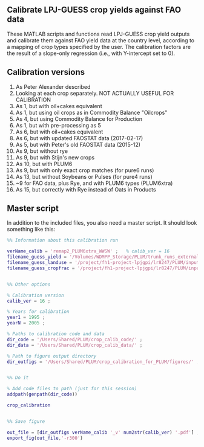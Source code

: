 ## Calibrate LPJ-GUESS crop yields against FAO data

These MATLAB scripts and functions read LPJ-GUESS crop yield outputs and calibrate them against FAO yield data at the country level, according to a mapping of crop types specified by the user. The calibration factors are the result of a slope-only regression (i.e., with Y-intercept set to 0).

## Calibration versions

1. As Peter Alexander described
2. Looking at each crop separately. NOT ACTUALLY USEFUL FOR CALIBRATION
3. As 1, but with oil+cakes equivalent
4. As 1, but using oil crops as in Commodity Balance "Oilcrops"
5. As 4, but using Commodity Balance for Production
6. As 1, but with pre-processing as 5
7. As 6, but with oil+cakes equivalent
8. As 6, but with updated FAOSTAT data (2017-02-17)
9. As 5, but with Peter's old FAOSTAT data (2015-12)
10. As 9, but without rye
11. As 9, but with Stijn's new crops
12. As 10, but with PLUM6
13. As 9, but with only exact crop matches (for pure6 runs)
14. As 13, but without Soybeans or Pulses (for pure4 runs)
15. ~9 for FAO data, plus Rye, and with PLUM6 types (PLUM6xtra)
16. As 15, but correctly with Rye instead of Oats in Products


## Master script

In addition to the included files, you also need a master script. It should look something like this:

```matlab
%% Information about this calibration run

verName_calib = 'remap2_PLUM6xtra_WWSW' ;   % calib_ver = 16
filename_guess_yield = '/Volumes/WDMPP_Storage/PLUM/trunk_runs_external/calib.remap2.PLUM6xtra_WWSW.1901-2005/output-2018-02-16-185453/yield.out.gz' ;
filename_guess_landuse = '/project/fh1-project-lpjgpi/lr8247/PLUM/input/remaps_v2/LU_xtraCROPtoPAST.remapv2.20180214.m0.txt' ;
filename_guess_cropfrac = '/project/fh1-project-lpjgpi/lr8247/PLUM/input/remaps_v2/cropfracs.remapv2.20180214.m0.assignWWorSW_cruncep.txt' ;


%% Other options

% Calibration version
calib_ver = 16 ;

% Years for calibration
year1 = 1995 ;
yearN = 2005 ;

% Paths to calibration code and data
dir_code = '/Users/Shared/PLUM/crop_calib_code/' ;
dir_data = '/Users/Shared/PLUM/crop_calib_data/' ;

% Path to figure output directory
dir_outfigs = '/Users/Shared/PLUM/crop_calibration_for_PLUM/figures/' ;


%% Do it

% Add code files to path (just for this session)
addpath(genpath(dir_code))

crop_calibration


%% Save figure

out_file = [dir_outfigs verName_calib '_v' num2str(calib_ver) '.pdf'] ;
export_fig(out_file,'-r300')
```






